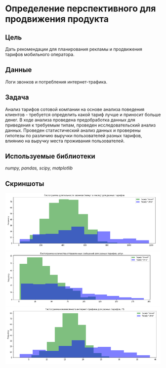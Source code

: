 # Определение перспективного для продвижения продукта

## Цель
Дать рекомендации для планирования рекламы и продвижения тарифов мобильного оператора. 

## Данные

Логи звонков и потребления интернет-трафика.

## Задача

Анализ тарифов сотовой компании на основе анализа поведения клиентов - требуется определить какой тариф лучше и приносит больше денег.
В ходе анализа проведена предобработка данных для приведения к требуемым типам, проведен исследовательский анализ данных. Проведен статистический анализ данных и проверены гипотезы по различию выручки пользователей разных тарифов, влиянию на выручку места проживания пользователей.

## Используемые библиотеки
*numpy, pandas, scipy, matplotlib*

## Скриншоты
![Рисунок_1](Снимок1.PNG)
![Рисунок_2](Снимок2.PNG)
![Рисунок_3](Снимок3.PNG)